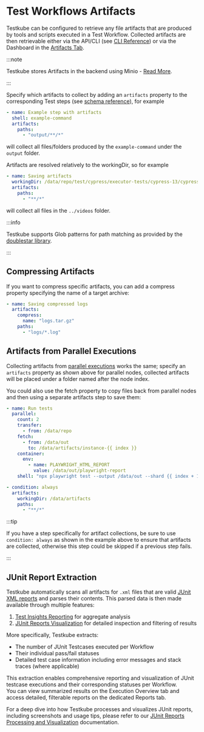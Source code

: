 # Test Workflows Artifacts

Testkube can be configured to retrieve any file artifacts that are produced by tools and scripts executed in
a Test Workflow. Collected artifacts are then retrievable either via the API/CLI
(see [CLI Reference](/cli/testkube_download)) or via the Dashboard in the [Artifacts Tab](/articles/logs-and-artifacts#artifact-collection).

:::note

Testkube stores Artifacts in the backend using Minio - [Read More](/articles/install/advanced-install#minio).

:::

Specify which artifacts to collect by adding an `artifacts` property to the corresponding Test steps
(see [schema reference](/articles/crds/testworkflows.testkube.io-v1#stepartifacts)), for example

```yaml
- name: Example step with artifacts
  shell: example-command
  artifacts:
    paths:
      - "output/**/*"
```

will collect all files/folders produced by the `example-command` under the `output` folder.

Artifacts are resolved relatively to the workingDir, so for example

```yaml
- name: Saving artifacts
  workingDir: /data/repo/test/cypress/executor-tests/cypress-13/cypress/videos
  artifacts:
    paths:
      - "**/*"
```

will collect all files in the `../videos` folder.

:::info

Testkube supports Glob patterns for path matching as provided by the [doublestar library](https://github.com/bmatcuk/doublestar?tab=readme-ov-file#patterns).

:::

## Compressing Artifacts

If you want to compress specific artifacts, you can add a compress property specifying the name of a target archive:

```yaml
- name: Saving compressed logs
  artifacts:
    compress:
      name: "logs.tar.gz"
    paths:
      - "logs/*.log"
```

## Artifacts from Parallel Executions

Collecting artifacts from [parallel executions](/articles/test-workflows-parallel) works the same; specify
an `artifacts` property as shown above for parallel nodes, collected artifacts will be placed under a folder
named after the node index.

You could also use the fetch property to copy files back from parallel nodes and then using a separate
artifacts step to save them:

```yaml
- name: Run tests
  parallel:
    count: 2
    transfer:
      - from: /data/repo
    fetch:
      - from: /data/out
        to: /data/artifacts/instance-{{ index }}
    container:
      env:
        - name: PLAYWRIGHT_HTML_REPORT
          value: /data/out/playwright-report
    shell: "npx playwright test --output /data/out --shard {{ index + 1 }}/{{ count }}"

- condition: always
  artifacts:
    workingDir: /data/artifacts
    paths:
      - "**/*"
```

:::tip

If you have a step specifically for artifact collections, be sure to use `condition: always` as shown in the example
above to ensure that artifacts are collected, otherwise this step could be skipped if a previous step fails.

:::

## JUnit Report Extraction

Testkube automatically scans all artifacts for `.xml` files that are valid [JUnit XML reports](https://github.com/testmoapp/junitxml) and parses
their contents. This parsed data is then made available through multiple features:

1. [Test Insights Reporting](/articles/test-insights#test-reports) for aggregate analysis
2. [JUnit Reports Visualization](/articles/test-workflows-reports) for detailed inspection and filtering of results

More specifically, Testkube extracts:

- The number of JUnit Testcases executed per Workflow
- Their individual pass/fail statuses
- Detailed test case information including error messages and stack traces (where applicable)

This extraction enables comprehensive reporting and visualization of JUnit testcase executions and their corresponding statuses per Workflow.  
You can view summarized results on the Execution Overview tab and access detailed, filterable reports on the dedicated Reports tab.

For a deep dive into how Testkube processes and visualizes JUnit reports, including screenshots and usage tips, please refer to our [JUnit Reports Processing and Visualization](/articles/test-workflows-reports) documentation.
